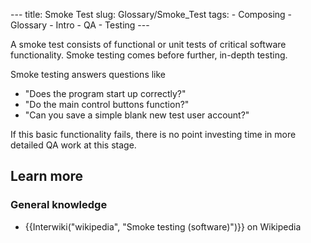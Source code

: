 --- title: Smoke Test slug: Glossary/Smoke_Test tags: - Composing - Glossary - Intro - QA - Testing ---

A smoke test consists of functional or unit tests of critical software functionality. Smoke testing comes before further, in-depth testing.

Smoke testing answers questions like

- "Does the program start up correctly?"
- "Do the main control buttons function?"
- "Can you save a simple blank new test user account?"

If this basic functionality fails, there is no point investing time in more detailed QA work at this stage.

## Learn more

### General knowledge

- {{Interwiki("wikipedia", "Smoke testing (software)")}} on Wikipedia
